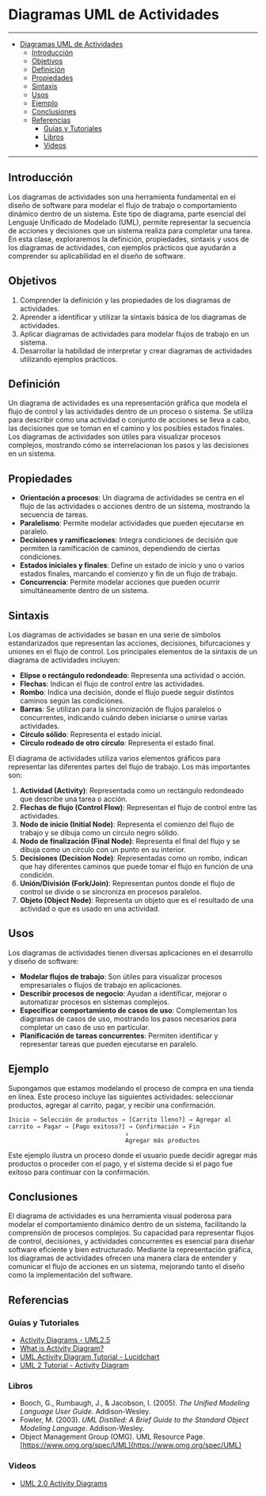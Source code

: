# Diagramas UML de Actividades

---

- [Diagramas UML de Actividades](#diagramas-uml-de-actividades)
  - [Introducción](#introducción)
  - [Objetivos](#objetivos)
  - [Definición](#definición)
  - [Propiedades](#propiedades)
  - [Sintaxis](#sintaxis)
  - [Usos](#usos)
  - [Ejemplo](#ejemplo)
  - [Conclusiones](#conclusiones)
  - [Referencias](#referencias)
    - [Guías y Tutoriales](#guías-y-tutoriales)
    - [Libros](#libros)
    - [Videos](#videos)

---

## Introducción
Los diagramas de actividades son una herramienta fundamental en el diseño de software para modelar el flujo de trabajo o comportamiento dinámico dentro de un sistema. Este tipo de diagrama, parte esencial del Lenguaje Unificado de Modelado (UML), permite representar la secuencia de acciones y decisiones que un sistema realiza para completar una tarea. En esta clase, exploraremos la definición, propiedades, sintaxis y usos de los diagramas de actividades, con ejemplos prácticos que ayudarán a comprender su aplicabilidad en el diseño de software.

## Objetivos
1. Comprender la definición y las propiedades de los diagramas de actividades.
2. Aprender a identificar y utilizar la sintaxis básica de los diagramas de actividades.
3. Aplicar diagramas de actividades para modelar flujos de trabajo en un sistema.
4. Desarrollar la habilidad de interpretar y crear diagramas de actividades utilizando ejemplos prácticos.

## Definición
Un diagrama de actividades es una representación gráfica que modela el flujo de control y las actividades dentro de un proceso o sistema. Se utiliza para describir cómo una actividad o conjunto de acciones se lleva a cabo, las decisiones que se toman en el camino y los posibles estados finales. Los diagramas de actividades son útiles para visualizar procesos complejos, mostrando cómo se interrelacionan los pasos y las decisiones en un sistema.

## Propiedades
- **Orientación a procesos**: Un diagrama de actividades se centra en el flujo de las actividades o acciones dentro de un sistema, mostrando la secuencia de tareas.
- **Paralelismo**: Permite modelar actividades que pueden ejecutarse en paralelo.
- **Decisiones y ramificaciones**: Integra condiciones de decisión que permiten la ramificación de caminos, dependiendo de ciertas condiciones.
- **Estados iniciales y finales**: Define un estado de inicio y uno o varios estados finales, marcando el comienzo y fin de un flujo de trabajo.
- **Concurrencia**: Permite modelar acciones que pueden ocurrir simultáneamente dentro de un sistema.

## Sintaxis
Los diagramas de actividades se basan en una serie de símbolos estandarizados que representan las acciones, decisiones, bifurcaciones y uniones en el flujo de control. Los principales elementos de la sintaxis de un diagrama de actividades incluyen:

- **Elipse o rectángulo redondeado**: Representa una actividad o acción.
- **Flechas**: Indican el flujo de control entre las actividades.
- **Rombo**: Indica una decisión, donde el flujo puede seguir distintos caminos según las condiciones.
- **Barras**: Se utilizan para la sincronización de flujos paralelos o concurrentes, indicando cuándo deben iniciarse o unirse varias actividades.
- **Círculo sólido**: Representa el estado inicial.
- **Círculo rodeado de otro círculo**: Representa el estado final.


El diagrama de actividades utiliza varios elementos gráficos para representar las diferentes partes del flujo de trabajo. Los más importantes son:

1. **Actividad (Activity)**: Representada como un rectángulo redondeado que describe una tarea o acción.
2. **Flechas de flujo (Control Flow)**: Representan el flujo de control entre las actividades.
3. **Nodo de inicio (Initial Node)**: Representa el comienzo del flujo de trabajo y se dibuja como un círculo negro sólido.
4. **Nodo de finalización (Final Node)**: Representa el final del flujo y se dibuja como un círculo con un punto en su interior.
5. **Decisiones (Decision Node)**: Representadas como un rombo, indican que hay diferentes caminos que puede tomar el flujo en función de una condición.
6. **Unión/División (Fork/Join)**: Representan puntos donde el flujo de control se divide o se sincroniza en procesos paralelos.
7. **Objeto (Object Node)**: Representa un objeto que es el resultado de una actividad o que es usado en una actividad.

## Usos
Los diagramas de actividades tienen diversas aplicaciones en el desarrollo y diseño de software:

- **Modelar flujos de trabajo**: Son útiles para visualizar procesos empresariales o flujos de trabajo en aplicaciones.
- **Describir procesos de negocio**: Ayudan a identificar, mejorar o automatizar procesos en sistemas complejos.
- **Especificar comportamiento de casos de uso**: Complementan los diagramas de casos de uso, mostrando los pasos necesarios para completar un caso de uso en particular.
- **Planificación de tareas concurrentes**: Permiten identificar y representar tareas que pueden ejecutarse en paralelo.
  
## Ejemplo
Supongamos que estamos modelando el proceso de compra en una tienda en línea. Este proceso incluye las siguientes actividades: seleccionar productos, agregar al carrito, pagar, y recibir una confirmación.

```plaintext
Inicio → Selección de productos → [Carrito lleno?] → Agregar al carrito → Pagar → [Pago exitoso?] → Confirmación → Fin
                                 ↓
                                 Agregar más productos
```

Este ejemplo ilustra un proceso donde el usuario puede decidir agregar más productos o proceder con el pago, y el sistema decide si el pago fue exitoso para continuar con la confirmación.

## Conclusiones
El diagrama de actividades es una herramienta visual poderosa para modelar el comportamiento dinámico dentro de un sistema, facilitando la comprensión de procesos complejos. Su capacidad para representar flujos de control, decisiones, y actividades concurrentes es esencial para diseñar software eficiente y bien estructurado. Mediante la representación gráfica, los diagramas de actividades ofrecen una manera clara de entender y comunicar el flujo de acciones en un sistema, mejorando tanto el diseño como la implementación del software.

## Referencias

### Guías y Tutoriales

- [Activity Diagrams - UML2.5](https://www.uml-diagrams.org/activity-diagrams.html)
- [What is Activity Diagram?](https://www.visual-paradigm.com/guide/uml-unified-modeling-language/what-is-activity-diagram/)
- [UML Activity Diagram Tutorial - Lucidchart](https://www.lucidchart.com/pages/uml-activity-diagram)
- [UML 2 Tutorial - Activity Diagram](https://sparxsystems.com/resources/tutorials/uml2/activity-diagram.html)


### Libros
- Booch, G., Rumbaugh, J., & Jacobson, I. (2005). *The Unified Modeling Language User Guide*. Addison-Wesley.
- Fowler, M. (2003). *UML Distilled: A Brief Guide to the Standard Object Modeling Language*. Addison-Wesley.
- Object Management Group (OMG). UML Resource Page. [https://www.omg.org/spec/UML](https://www.omg.org/spec/UML)

### Videos

- [UML 2.0 Activity Diagrams ](https://www.youtube.com/watch?v=XFTAIj2N2Lc)